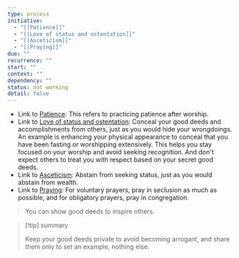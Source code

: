 ```yaml
---
type: process
initiative:
  - "[[Patience]]"
  - "[[Love of status and ostentation]]"
  - "[[Asceticism]]"
  - "[[Praying]]"
due: ""
recurrence: ""
start: ""
context: ""
dependency: ""
status: not working
detail: false
---
```


* Link to [Patience](Initiatives/good%20traits/Patience.md): This refers to practicing patience after worship.
* Link to [Love of status and ostentation](Initiatives/bad%20traits/Love%20of%20status%20and%20ostentation.md): Conceal your good deeds and accomplishments from others, just as you would hide your wrongdoings. An example is enhancing your physical appearance to conceal that you have been fasting or worshipping extensively. This helps you stay focused on your worship and avoid seeking recognition. And don't expect others to treat you with respect based on your secret good deeds.
* Link to [Asceticism](Initiatives/good%20traits/Asceticism.md): Abstain from seeking status, just as you would abstain from wealth.
* Link to [Praying](Initiatives/worship/Praying.md): For voluntary prayers, pray in seclusion as much as possible, and for obligatory prayers, pray in congregation.

> You can show good deeds to inspire others.

> [!tip] summary
> 
> 
> Keep your good deeds private to avoid becoming arrogant, and share them only to set an example, nothing else.
> 

